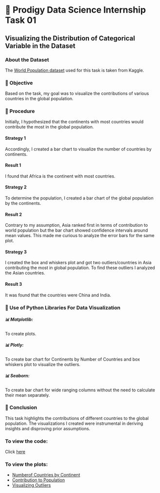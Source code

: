 <h1>🚀 Prodigy Data Science Internship Task 01</h1> 
<h2>Visualizing the Distribution of Categorical Variable in the Dataset</h2>
<h3>About the Dataset</h3>
The <a href = "https://www.kaggle.com/datasets/iamsouravbanerjee/world-population-dataset">World Population dataset</a> used for this task is taken from Kaggle.
<h3>🔎 Objective</h3>
Based on the task, my goal was to visualize the contributions of various countries in the global population.
<h3>🔎 Procedure</h3>
Initially, I hypothesized that the continents with most countries would contribute the most in the global population.
<h4>Strategy 1</h4>
Accordingly, I created a bar chart to visualize the number of countries by continents.
<h4>Result 1</h4>
I found that Africa is the continent with most countries.
<h4>Strategy 2</h4>
To determine the population, I created a bar chart of the global population by the continents.
<h4>Result 2</h4>
Contrary to my assumption, Asia ranked first in terms of contribution to world population but the bar chart showed confidence intervals around mean values. This made me curious to analyze the error bars for the same plot. 
<h4>Strategy 3</h4>
I created the box and whiskers plot and got two outliers/countries in Asia contributing the most in global population. To find these outliers I analyzed the Asian countries.
<h4>Result 3</h4>
It was found that the countries were China and India.
<h3>🔎 Use of Python Libraries For Data Visualization</h3>
<h5>📊 Matplotlib: </h5>      
<p>    To create plots.</p>       
<h5>📊 Plotly: </h5>
<p>    To create bar chart for Continents by Number of Countries and box whiskers plot to visualize the outliers.</p>       
<h5>📊 Seaborn: </h5>
<p>    To create bar chart for wide ranging columns without the need to calculate their mean separately.</p>      
<h3>🔎 Conclusion</h3>
This task highlights the contributions of different countries to the global population. The visualizations I created were instrumental in deriving insights and disproving prior assumptions.
<h3>To view the code:</h3>
Click <a href=https://github.com/Batoolzafar/Prodigy_DS_01/blob/main/DS%20Task%20%231.ipynb>here</a>
<h3>To view the plots:</h3>
<ul>
  <li><a href="https://github.com/Batoolzafar/Prodigy_DS_01/blob/main/Number_of_Countries_by_Continents.jpeg">Numberof Countries by Continent</a></li>
  <li><a href = "https://github.com/Batoolzafar/Prodigy_DS_01/blob/main/Contribution_to_population.png">Contribution to Population</a></li>
  <li><a href = "https://github.com/Batoolzafar/Prodigy_DS_01/blob/main/Error_bars.png">Visualizing Outliers</a></li>
</ul>





